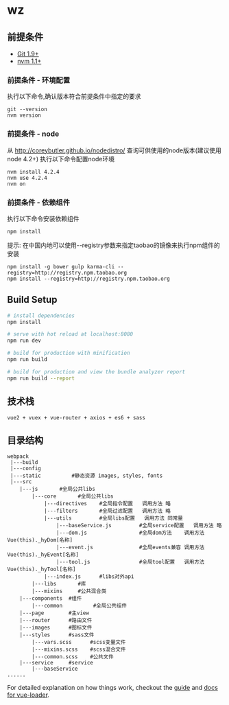 # wz

## 前提条件
- [Git 1.9+](http://git-scm.com/downloads)
- [nvm 1.1+](https://github.com/creationix/nvm)

### 前提条件 - 环境配置
执行以下命令,确认版本符合前提条件中指定的要求
```SHELL
git --version
nvm version
```

### 前提条件 - node
从 http://coreybutler.github.io/nodedistro/ 查询可供使用的node版本(建议使用node 4.2+)
执行以下命令配置node环境
```SHELL
nvm install 4.2.4
nvm use 4.2.4
nvm on
```

### 前提条件 - 依赖组件
执行以下命令安装依赖组件
```SHELL
npm install
```
提示: 在中国内地可以使用--registry参数来指定taobao的镜像来执行npm组件的安装
```SHELL
npm install -g bower gulp karma-cli --registry=http://registry.npm.taobao.org
npm install --registry=http://registry.npm.taobao.org
```

## Build Setup

``` bash
# install dependencies
npm install

# serve with hot reload at localhost:8080
npm run dev

# build for production with minification
npm run build

# build for production and view the bundle analyzer report
npm run build --report
```
## 技术栈
    vue2 + vuex + vue-router + axios + es6 + sass
## 目录结构
```
webpack
 |---build
 |---config
 |---static          #静态资源 images, styles, fonts
 |---src
    |---js       #全局公共libs
    	|---core       #全局公共libs
	        |---directives    #全局指令配置   调用方法 略
	        |---filters       #全局过滤配置   调用方法 略
	        |---utils         #全局libs配置   调用方法 同常量
	            |---baseService.js         #全局service配置   调用方法 略
	            |---dom.js                 #全局dom方法    调用方法 Vue(this)._hyDom[名称]
	            |---event.js               #全局events兼容 调用方法 Vue(this)._hyEvent[名称]
	            |---tool.js                #全局tool配置   调用方法 Vue(this)._hyTool[名称]
        	|---index.js      #libs对外api
        |---libs       #库
        |---mixins     #公共混合类
 	|---components  #组件
 		|---common     		#全局公共组件
 	|---page        #主view
 	|---router      #路由文件
 	|---images      #图标文件
 	|---styles      #sass文件
 		|---vars.scss      #scss变量文件
 		|---mixins.scss    #scss混合文件
 		|---common.scss    #公共文件
 	|---service     #service
 	 	|---baseService
......

  ```

For detailed explanation on how things work, checkout the [guide](http://vuejs-templates.github.io/webpack/) and [docs for vue-loader](http://vuejs.github.io/vue-loader).

